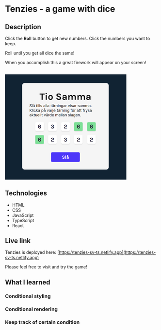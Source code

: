 # Tenzies - a game with dice

## Description
Click the **Roll** button to get new numbers. Click the numbers you want to keep.

Roll until you get all dice the same!

When you accomplish this a great firework will appear on your screen!

<br/>
<img src="./tenzies-sv-big.png" alt="Screenshot of Tenzies game." width="400px"/>

## Technologies
- HTML
- CSS
- JavaScript
- TypeScript
- React

## Live link
Tenzies is deployed here:
[https://tenzies-sv-ts.netlify.app](https://tenzies-sv-ts.netlify.app)

Please feel free to visit and try the game!

## What I learned
### Conditional styling

### Conditional rendering

### Keep track of certain condition
